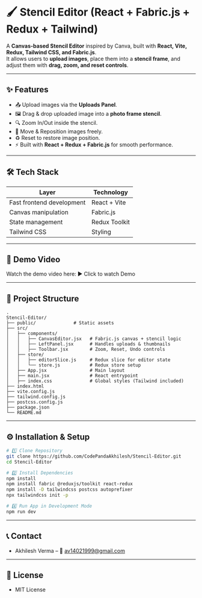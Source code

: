 # 🖌️ Stencil Editor (React + Fabric.js + Redux + Tailwind)

A **Canvas-based Stencil Editor** inspired by Canva, built with **React, Vite, Redux, Tailwind CSS, and Fabric.js**.  
It allows users to **upload images**, place them into a **stencil frame**, and adjust them with **drag, zoom, and reset controls**.

---

## ✨ Features
- 📤 Upload images via the **Uploads Panel**.
- 🖼️ Drag & drop uploaded image into a **photo frame stencil**.
- 🔍 Zoom In/Out inside the stencil.
- 🎯 Move & Reposition images freely.
- ♻️ Reset to restore image position.
- ⚡ Built with **React + Redux + Fabric.js** for smooth performance.

---

## 🛠️ Tech Stack
| Layer | Technology |
|-------|------------|
| Fast frontend development | React + Vite |
| Canvas manipulation | Fabric.js |
| State management | Redux Toolkit |
| Tailwind CSS | Styling |

---

## 🎥 Demo Video

Watch the demo video here:
▶️ Click to watch Demo

---

## 📂 Project Structure
```
.
Stencil-Editor/
├── public/              # Static assets
├── src/
│   ├── components/
│   │   ├── CanvasEditor.jsx   # Fabric.js canvas + stencil logic
│   │   ├── LeftPanel.jsx      # Handles uploads & thumbnails
│   │   ├── Toolbar.jsx        # Zoom, Reset, Undo controls
│   ├── store/
│   │   ├── editorSlice.js     # Redux slice for editor state
│   │   └── store.js           # Redux store setup
│   ├── App.jsx                # Main layout
│   ├── main.jsx               # React entrypoint
│   ├── index.css              # Global styles (Tailwind included)
├── index.html
├── vite.config.js
├── tailwind.config.js
├── postcss.config.js
├── package.json
└── README.md
```

---

## ⚙️ Installation & Setup

```bash
# 1️⃣ Clone Repository
git clone https://github.com/CodePandaAkhilesh/Stencil-Editor.git
cd Stencil-Editor

# 2️⃣ Install Dependencies
npm install
npm install fabric @reduxjs/toolkit react-redux
npm install -D tailwindcss postcss autoprefixer
npx tailwindcss init -p

# 4️⃣ Run App in Development Mode
npm run dev
```

---


## 📞 Contact

- Akhilesh Verma – 📧 av14021999@gmail.com    

---

## 📜 License

- MIT License
